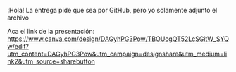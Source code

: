 ¡Hola! La entrega pide que sea por GitHub, pero yo solamente adjunto el archivo

Aca el link de la presentación: https://www.canva.com/design/DAGyhPG3Pow/TBOUcgQT52LcSGitW_SYQw/edit?utm_content=DAGyhPG3Pow&utm_campaign=designshare&utm_medium=link2&utm_source=sharebutton
